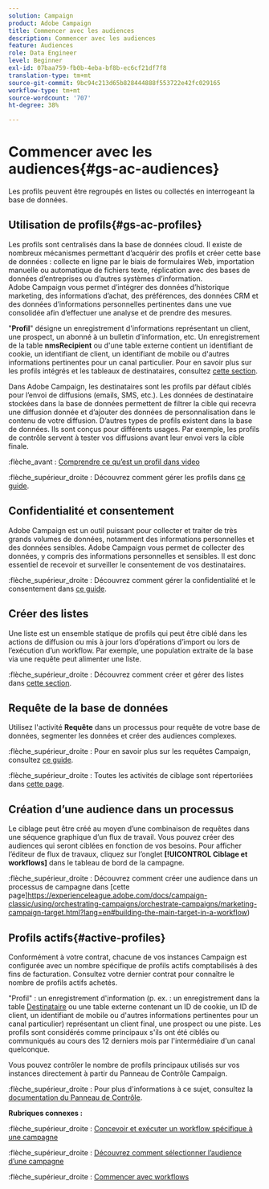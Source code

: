 ```yaml
---
solution: Campaign
product: Adobe Campaign
title: Commencer avec les audiences
description: Commencer avec les audiences
feature: Audiences
role: Data Engineer
level: Beginner
exl-id: 07baa759-fb0b-4eba-bf8b-ec6cf21df7f8
translation-type: tm+mt
source-git-commit: 9bc94c213d65b828444888f553722e42fc029165
workflow-type: tm+mt
source-wordcount: '707'
ht-degree: 38%

---
```


# Commencer avec les audiences{#gs-ac-audiences}

Les profils peuvent être regroupés en listes ou collectés en interrogeant la base de données.

## Utilisation de profils{#gs-ac-profiles}

Les profils sont centralisés dans la base de données cloud. Il existe de nombreux mécanismes permettant d’acquérir des profils et créer cette base de données : collecte en ligne par le biais de formulaires Web, importation manuelle ou automatique de fichiers texte, réplication avec des bases de données d’entreprises ou d’autres systèmes d’information. Adobe Campaign vous permet d’intégrer des données d’historique marketing, des informations d’achat, des préférences, des données CRM et des données d’informations personnelles pertinentes dans une vue consolidée afin d’effectuer une analyse et de prendre des mesures.

&quot;**Profil**&quot; désigne un enregistrement d&#39;informations représentant un client, une prospect, un abonné à un bulletin d&#39;information, etc.
Un enregistrement de la table **nmsRecipient** ou d&#39;une table externe contient un identifiant de cookie, un identifiant de client, un identifiant de mobile ou d&#39;autres informations pertinentes pour un canal particulier. Pour en savoir plus sur les profils intégrés et les tableaux de destinataires, consultez [cette section](../dev/datamodel.md#ootb-profiles).

Dans Adobe Campaign, les destinataires sont les profils par défaut ciblés pour l’envoi de diffusions (emails, SMS, etc.). Les données de destinataire stockées dans la base de données permettent de filtrer la cible qui recevra une diffusion donnée et d’ajouter des données de personnalisation dans le contenu de votre diffusion. D’autres types de profils existent dans la base de données. Ils sont conçus pour différents usages. Par exemple, les profils de contrôle servent à tester vos diffusions avant leur envoi vers la cible finale.

:flèche_avant : [Comprendre ce qu’est un profil dans video](https://video.tv.adobe.com/v/35611?quality=12)

:flèche_supérieur_droite : Découvrez comment gérer les profils dans [ce guide](https://experienceleague.adobe.com/docs/campaign-classic/using/getting-started/profile-management/about-profiles.html/?target=_blank).

## Confidentialité et consentement

Adobe Campaign est un outil puissant pour collecter et traiter de très grands volumes de données, notamment des informations personnelles et des données sensibles. Adobe Campaign vous permet de collecter des données, y compris des informations personnelles et sensibles. Il est donc essentiel de recevoir et surveiller le consentement de vos destinataires.

:flèche_supérieur_droite : Découvrez comment gérer la confidentialité et le consentement dans [ce guide](https://experienceleague.corp.adobe.com/docs/campaign-classic/using/getting-started/privacy/privacy-and-recommendations.html).


## Créer des listes

Une liste est un ensemble statique de profils qui peut être ciblé dans les actions de diffusion ou mis à jour lors d’opérations d’import ou lors de l’exécution d’un workflow. Par exemple, une population extraite de la base via une requête peut alimenter une liste.

:flèche_supérieur_droite : Découvrez comment créer et gérer des listes dans [cette section](https://experienceleague.adobe.com/docs/campaign-classic/using/getting-started/profile-management/creating-and-managing-lists.html).

## Requête de la base de données

Utilisez l&#39;activité **Requête** dans un processus pour requête de votre base de données, segmenter les données et créer des audiences complexes.

:flèche_supérieur_droite : Pour en savoir plus sur les requêtes Campaign, consultez [ce guide](https://experienceleague.adobe.com/docs/campaign-classic/using/automating-with-workflows/introduction/targeting-data.html).

:flèche_supérieur_droite : Toutes les activités de ciblage sont répertoriées dans [cette page](https://experienceleague.adobe.com/docs/campaign-classic/using/automating-with-workflows/targeting-activities/about-targeting-activities.html).

## Création d’une audience dans un processus

Le ciblage peut être créé au moyen d’une combinaison de requêtes dans une séquence graphique d’un flux de travail. Vous pouvez créer des audiences qui seront ciblées en fonction de vos besoins. Pour afficher l’éditeur de flux de travaux, cliquez sur l’onglet **[!UICONTROL Ciblage et workflows]** dans le tableau de bord de la campagne.

:flèche_supérieur_droite : Découvrez comment créer une audience dans un processus de campagne dans [cette page]https://experienceleague.adobe.com/docs/campaign-classic/using/orchestrating-campaigns/orchestrate-campaigns/marketing-campaign-target.html?lang=en#building-the-main-target-in-a-workflow)


## Profils actifs{#active-profiles}

Conformément à votre contrat, chacune de vos instances Campaign est configurée avec un nombre spécifique de profils actifs comptabilisés à des fins de facturation. Consultez votre dernier contrat pour connaître le nombre de profils actifs achetés.

&quot;Profil&quot; : un enregistrement d&#39;information (p. ex. : un enregistrement dans la table [Destinataire](../dev/datamodel.md) ou une table externe contenant un ID de cookie, un ID de client, un identifiant de mobile ou d&#39;autres informations pertinentes pour un canal particulier) représentant un client final, une prospect ou une piste. Les profils sont considérés comme principaux s&#39;ils ont été ciblés ou communiqués au cours des 12 derniers mois par l&#39;intermédiaire d&#39;un canal quelconque.

Vous pouvez contrôler le nombre de profils principaux utilisés sur vos instances directement à partir du Panneau de Contrôle Campaign.

:flèche_supérieur_droite : Pour plus d&#39;informations à ce sujet, consultez la [documentation du Panneau de Contrôle](https://docs.adobe.com/content/help/fr-FR/control-panel/using/performance-monitoring/active-profiles-monitoring.html).


**Rubriques connexes :**

:flèche_supérieur_droite : [Concevoir et exécuter un workflow spécifique à une campagne](https://experienceleague.adobe.com/docs/campaign-classic/using/automating-with-workflows/introduction/building-a-workflow.html)

:flèche_supérieur_droite : [Découvrez comment sélectionner l’audience d’une campagne](https://experienceleague.adobe.com/docs/campaign-classic/using/orchestrating-campaigns/orchestrate-campaigns/marketing-campaign-target.html)

:flèche_supérieur_droite : [Commencer avec workflows](https://experienceleague.adobe.com/docs/campaign-classic/using/automating-with-workflows/introduction/about-workflows.html)
